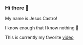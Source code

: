 ### Hi there 👋

My name is Jesus Castro! 

I know enough that I know nothing 👾

This is currently my favorite [video](https://www.youtube.com/watch?v=8u-P2YAiOrE)

<!--
**jcast24/jcast24** is a ✨ _special_ ✨ repository because its `README.md` (this file) appears on your GitHub profile.

Here are some ideas to get you started:

- 🔭 I’m currently working on ...
- 🌱 I’m currently learning ...
- 👯 I’m looking to collaborate on ...
- 🤔 I’m looking for help with ...
- 💬 Ask me about ...
- 📫 How to reach me: ...
- 😄 Pronouns: ...
- ⚡ Fun fact: ...
-->
